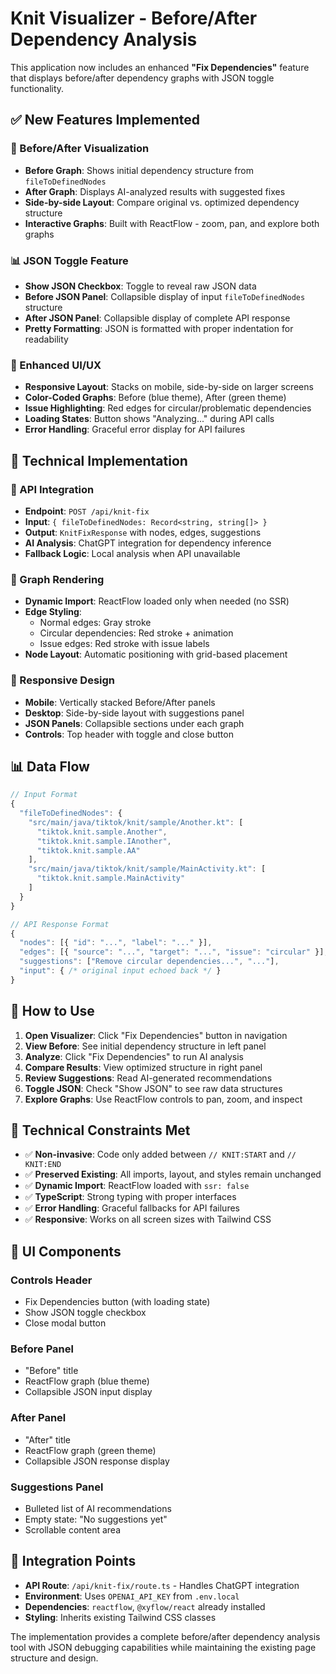 # Knit Visualizer - Before/After Dependency Analysis

This application now includes an enhanced **"Fix Dependencies"** feature that displays before/after dependency graphs with JSON toggle functionality.

## ✅ **New Features Implemented**

### **🔄 Before/After Visualization**

- **Before Graph**: Shows initial dependency structure from `fileToDefinedNodes`
- **After Graph**: Displays AI-analyzed results with suggested fixes
- **Side-by-side Layout**: Compare original vs. optimized dependency structure
- **Interactive Graphs**: Built with ReactFlow - zoom, pan, and explore both graphs

### **📊 JSON Toggle Feature**

- **Show JSON Checkbox**: Toggle to reveal raw JSON data
- **Before JSON Panel**: Collapsible display of input `fileToDefinedNodes` structure
- **After JSON Panel**: Collapsible display of complete API response
- **Pretty Formatting**: JSON is formatted with proper indentation for readability

### **🎨 Enhanced UI/UX**

- **Responsive Layout**: Stacks on mobile, side-by-side on larger screens
- **Color-Coded Graphs**: Before (blue theme), After (green theme)
- **Issue Highlighting**: Red edges for circular/problematic dependencies
- **Loading States**: Button shows "Analyzing..." during API calls
- **Error Handling**: Graceful error display for API failures

## 🎯 **Technical Implementation**

### **📡 API Integration**

- **Endpoint**: `POST /api/knit-fix`
- **Input**: `{ fileToDefinedNodes: Record<string, string[]> }`
- **Output**: `KnitFixResponse` with nodes, edges, suggestions
- **AI Analysis**: ChatGPT integration for dependency inference
- **Fallback Logic**: Local analysis when API unavailable

### **🔧 Graph Rendering**

- **Dynamic Import**: ReactFlow loaded only when needed (no SSR)
- **Edge Styling**:
  - Normal edges: Gray stroke
  - Circular dependencies: Red stroke + animation
  - Issue edges: Red stroke with issue labels
- **Node Layout**: Automatic positioning with grid-based placement

### **📱 Responsive Design**

- **Mobile**: Vertically stacked Before/After panels
- **Desktop**: Side-by-side layout with suggestions panel
- **JSON Panels**: Collapsible sections under each graph
- **Controls**: Top header with toggle and close button

## 📊 **Data Flow**

```typescript
// Input Format
{
  "fileToDefinedNodes": {
    "src/main/java/tiktok/knit/sample/Another.kt": [
      "tiktok.knit.sample.Another",
      "tiktok.knit.sample.IAnother",
      "tiktok.knit.sample.AA"
    ],
    "src/main/java/tiktok/knit/sample/MainActivity.kt": [
      "tiktok.knit.sample.MainActivity"
    ]
  }
}

// API Response Format
{
  "nodes": [{ "id": "...", "label": "..." }],
  "edges": [{ "source": "...", "target": "...", "issue": "circular" }],
  "suggestions": ["Remove circular dependencies...", "..."],
  "input": { /* original input echoed back */ }
}
```

## 🚀 **How to Use**

1. **Open Visualizer**: Click "Fix Dependencies" button in navigation
2. **View Before**: See initial dependency structure in left panel
3. **Analyze**: Click "Fix Dependencies" to run AI analysis
4. **Compare Results**: View optimized structure in right panel
5. **Review Suggestions**: Read AI-generated recommendations
6. **Toggle JSON**: Check "Show JSON" to see raw data structures
7. **Explore Graphs**: Use ReactFlow controls to pan, zoom, and inspect

## 🔧 **Technical Constraints Met**

- ✅ **Non-invasive**: Code only added between `// KNIT:START` and `// KNIT:END`
- ✅ **Preserved Existing**: All imports, layout, and styles remain unchanged
- ✅ **Dynamic Import**: ReactFlow loaded with `ssr: false`
- ✅ **TypeScript**: Strong typing with proper interfaces
- ✅ **Error Handling**: Graceful fallbacks for API failures
- ✅ **Responsive**: Works on all screen sizes with Tailwind CSS

## 🎨 **UI Components**

### **Controls Header**

- Fix Dependencies button (with loading state)
- Show JSON toggle checkbox
- Close modal button

### **Before Panel**

- "Before" title
- ReactFlow graph (blue theme)
- Collapsible JSON input display

### **After Panel**

- "After" title
- ReactFlow graph (green theme)
- Collapsible JSON response display

### **Suggestions Panel**

- Bulleted list of AI recommendations
- Empty state: "No suggestions yet"
- Scrollable content area

## 🔗 **Integration Points**

- **API Route**: `/api/knit-fix/route.ts` - Handles ChatGPT integration
- **Environment**: Uses `OPENAI_API_KEY` from `.env.local`
- **Dependencies**: `reactflow`, `@xyflow/react` already installed
- **Styling**: Inherits existing Tailwind CSS classes

The implementation provides a complete before/after dependency analysis tool with JSON debugging capabilities while maintaining the existing page structure and design.
